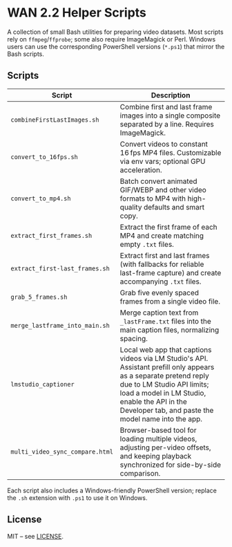 # WAN 2.2 Helper Scripts

A collection of small Bash utilities for preparing video datasets. Most scripts
rely on `ffmpeg`/`ffprobe`; some also require ImageMagick or Perl. Windows users can use the corresponding PowerShell versions (`*.ps1`) that mirror the Bash scripts.

## Scripts

| Script | Description |
| --- | --- |
| `combineFirstLastImages.sh` | Combine first and last frame images into a single composite separated by a line. Requires ImageMagick. |
| `convert_to_16fps.sh` | Convert videos to constant 16 fps MP4 files. Customizable via env vars; optional GPU acceleration. |
| `convert_to_mp4.sh` | Batch convert animated GIF/WEBP and other video formats to MP4 with high-quality defaults and smart copy. |
| `extract_first_frames.sh` | Extract the first frame of each MP4 and create matching empty `.txt` files. |
| `extract_first-last_frames.sh` | Extract first and last frames (with fallbacks for reliable last-frame capture) and create accompanying `.txt` files. |
| `grab_5_frames.sh` | Grab five evenly spaced frames from a single video file. |
| `merge_lastframe_into_main.sh` | Merge caption text from `_lastFrame.txt` files into the main caption files, normalizing spacing. |
| `lmstudio_captioner` | Local web app that captions videos via LM Studio's API. Assistant prefill only appears as a separate pretend reply due to LM Studio API limits; load a model in LM Studio, enable the API in the Developer tab, and paste the model name into the app. |
| `multi_video_sync_compare.html` | Browser-based tool for loading multiple videos, adjusting per-video offsets, and keeping playback synchronized for side-by-side comparison. |

Each script also includes a Windows-friendly PowerShell version; replace the `.sh` extension with `.ps1` to use it on Windows.

## License

MIT – see [LICENSE](LICENSE).
